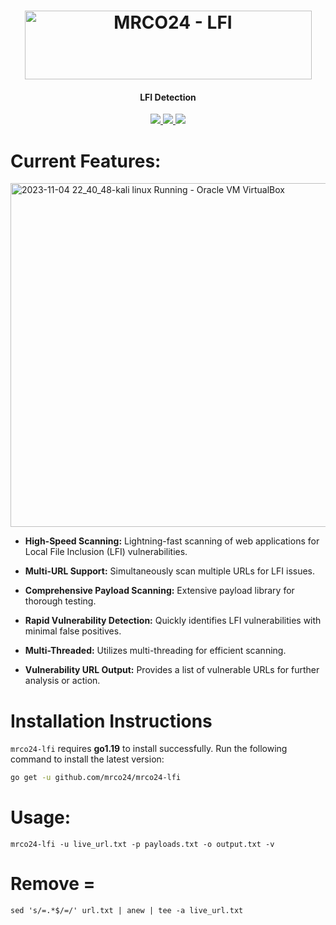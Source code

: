 <h1 align="center">
<a href="https://cooltext.com"><img src="https://images.cooltext.com/5678562.png" width="459" height="110" alt="MRCO24 - LFI" /></a>
</h1>
<h4 align="center">LFI Detection</h4>
<p align="center">
  <a href="https://github.com/mrco24/mrco24-lfi">
    <img src="https://img.shields.io/badge/Mrco24-Lfi_Detection-green">
  </a>
   <a href="https://github.com/mrco24/mrco24-lf">
    <img src="https://img.shields.io/static/v1?label=Update&message=V1.0&color=green">
  </a>
  <a href="https://twitter.com/mrco24">
      <img src="https://img.shields.io/twitter/follow/mrco24?style=social">
  </a>
</p>

# Current Features:
<img width="550" alt="2023-11-04 22_40_48-kali linux  Running  - Oracle VM VirtualBox" src="https://github.com/mrco24/mrco24-lfi/assets/95030367/5584d1d7-29da-4442-9ee4-36980cadb09d">

- **High-Speed Scanning:** Lightning-fast scanning of web applications for Local File Inclusion (LFI) vulnerabilities.

- **Multi-URL Support:** Simultaneously scan multiple URLs for LFI issues.

- **Comprehensive Payload Scanning:** Extensive payload library for thorough testing.

- **Rapid Vulnerability Detection:** Quickly identifies LFI vulnerabilities with minimal false positives.

- **Multi-Threaded:** Utilizes multi-threading for efficient scanning.

- **Vulnerability URL Output:** Provides a list of vulnerable URLs for further analysis or action.
  

# Installation Instructions


`mrco24-lfi` requires **go1.19** to install successfully. Run the following command to install the latest version: 

```sh
go get -u github.com/mrco24/mrco24-lfi
```
# Usage:
```
mrco24-lfi -u live_url.txt -p payloads.txt -o output.txt -v
```
# Remove =
```
sed 's/=.*$/=/' url.txt | anew | tee -a live_url.txt
```






